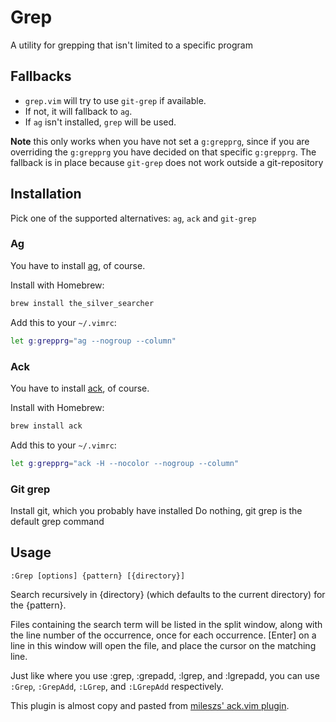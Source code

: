 # Grep

A utility for grepping that isn't limited to a specific program

## Fallbacks
- `grep.vim` will try to use `git-grep` if available.
- If not, it will fallback to `ag`.
- If `ag` isn't installed, `grep` will be used.

**Note** this only works when you have not set a `g:grepprg`,
since if you are overriding the `g:grepprg` you have decided
on that specific `g:grepprg`.
The fallback is in place because `git-grep` does not work outside a
git-repository

## Installation
Pick one of the supported alternatives: `ag`, `ack` and `git-grep`

### Ag
You have to install [ag](https://github.com/ggreer/the_silver_searcher), of
course.

Install with Homebrew:

```bash
brew install the_silver_searcher
```

Add this to your `~/.vimrc`:
```bash
let g:grepprg="ag --nogroup --column"
```

### Ack
You have to install [ack](http://beyondgrep.com/), of course.

Install with Homebrew:

```bash
brew install ack
```

Add this to your `~/.vimrc`:

```bash
let g:grepprg="ack -H --nocolor --nogroup --column"
```

### Git grep
Install git, which you probably have installed
Do nothing, git grep is the default grep command

## Usage
`:Grep [options] {pattern} [{directory}]`

Search recursively in {directory} (which defaults to the current directory) for
the {pattern}.

Files containing the search term will be listed in the split window, along with
the line number of the occurrence, once for each occurrence.  [Enter] on a line
in this window will open the file, and place the cursor on the matching line.

Just like where you use :grep, :grepadd, :lgrep, and :lgrepadd, you can use
`:Grep`, `:GrepAdd`, `:LGrep`, and `:LGrepAdd` respectively.

This plugin is almost copy and pasted from [mileszs' ack.vim plugin](https://github.com/mileszs/ack.vim).
